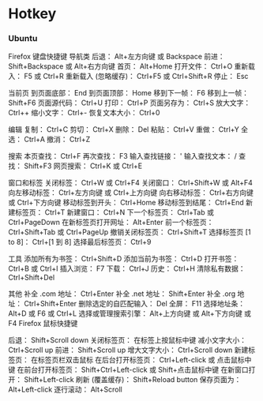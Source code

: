 # Hotkey

### Ubuntu

Firefox 键盘快捷键
导航类
后退： Alt+左方向键 或  Backspace
前进： Shift+Backspace 或  Alt+右方向键
首页：  Alt+Home
打开文件： Ctrl+O
重新载入： F5 或  Ctrl+R
重新载入 (忽略缓存)： Ctrl+F5 或  Ctrl+Shift+R
停止： Esc


当前页
到页面底部： End
到页面顶部： Home
移到下一帧： F6
移到上一帧： Shift+F6
页面源代码： Ctrl+U
打印： Ctrl+P
页面另存为： Ctrl+S
放大文字： Ctrl++
缩小文字： Ctrl+-
恢复文本大小： Ctrl+0

编辑
复制： Ctrl+C
剪切： Ctrl+X
删除： Del
粘贴： Ctrl+V
重做： Ctrl+Y
全选： Ctrl+A
撤消： Ctrl+Z

搜索
本页查找： Ctrl+F
再次查找： F3
输入查找链接： '
输入查找文本： /
查找： Shift+F3
网页搜索： Ctrl+K 或  Ctrl+E

窗口和标签
关闭标签： Ctrl+W 或  Ctrl+F4
关闭窗口： Ctrl+Shift+W 或  Alt+F4
向左移动标签： Ctrl+左方向键 或  Ctrl+上方向键
向右移动标签： Ctrl+右方向键 或  Ctrl+下方向键
移动标签到开头： Ctrl+Home
移动标签到结尾： Ctrl+End
新建标签页： Ctrl+T
新建窗口： Ctrl+N
下一个标签页： Ctrl+Tab 或  Ctrl+PageDown
在新标签页打开网址： Alt+Enter
前一个标签页： Ctrl+Shift+Tab 或  Ctrl+PageUp
撤销关闭标签页： Ctrl+Shift+T
选择标签页 [1 to 8]： Ctrl+[1 到 8]
选择最后标签页： Ctrl+9

工具
添加所有为书签： Ctrl+Shift+D
添加当前为书签： Ctrl+D
打开书签： Ctrl+B 或  Ctrl+I
插入浏览： F7
下载： Ctrl+J
历史： Ctrl+H
清除私有数据： Ctrl+Shift+Del

其他
补全 .com 地址： Ctrl+Enter
补全 .net 地址： Shift+Enter
补全 .org 地址： Ctrl+Shift+Enter
删除选定的自匹配输入： Del
全屏： F11
选择地址条： Alt+D 或  F6 或  Ctrl+L
选择或管理搜索引擎： Alt+上方向键 或  Alt+下方向键 或  F4
Firefox 鼠标快捷键

后退： Shift+Scroll down
关闭标签页： 在标签上按鼠标中键
减小文字大小：  Ctrl+Scroll up
前进：  Shift+Scroll up
增大文字大小：  Ctrl+Scroll down
新建标签页：  在标签页栏双击鼠标
在后台打开标签页：  Ctrl+Left-click 或  点击鼠标中键
在前台打开标签页：  Shift+Ctrl+Left-click 或  Shift+点击鼠标中键
在新窗口打开： Shift+Left-click
刷新 (覆盖缓存)： Shift+Reload button
保存页面为：  Alt+Left-click
逐行滚动：  Alt+Scroll
